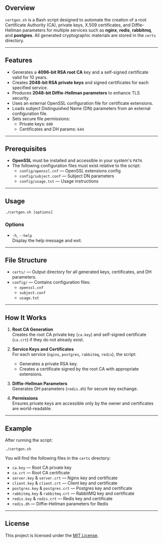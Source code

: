 ## Overview

`certgen.sh` is a Bash script designed to automate the creation of a root Certificate Authority (CA), private keys, X.509 certificates, and Diffie-Hellman parameters for multiple services such as **nginx**, **redis**, **rabbitmq**, and **postgres**. All generated cryptographic materials are stored in the `certs` directory.

---

## Features

- Generates a **4096-bit RSA root CA** key and a self-signed certificate valid for 10 years.
- Creates **2048-bit RSA private keys** and signed certificates for each specified service.
- Produces **2048-bit Diffie-Hellman parameters** to enhance TLS security.
- Uses an external OpenSSL configuration file for certificate extensions.
- Loads subject Distinguished Name (DN) parameters from an external configuration file.
- Sets secure file permissions:
  - Private keys: `600`
  - Certificates and DH params: `644`

---

## Prerequisites

- **OpenSSL** must be installed and accessible in your system's `PATH`.
- The following configuration files must exist relative to the script:
  - `config/openssl.cnf` — OpenSSL extensions config
  - `config/subject.conf` — Subject DN parameters
  - `config/usage.txt` — Usage instructions

---

## Usage

```
./certgen.sh [options]
```

### Options

- `-h`, `--help`  
  Display the help message and exit.

---

## File Structure

- `certs/` — Output directory for all generated keys, certificates, and DH parameters.
- `config/` — Contains configuration files:
  - `openssl.cnf`
  - `subject.conf`
  - `usage.txt`

---

## How It Works

1. **Root CA Generation**  
   Creates the root CA private key (`ca.key`) and self-signed certificate (`ca.crt`) if they do not already exist.

2. **Service Keys and Certificates**  
   For each service (`nginx`, `postgres`, `rabbitmq`, `redis`), the script:
   - Generates a private RSA key.
   - Creates a certificate signed by the root CA with appropriate extensions.

3. **Diffie-Hellman Parameters**  
   Generates DH parameters (`redis.dh`) for secure key exchange.

4. **Permissions**  
   Ensures private keys are accessible only by the owner and certificates are world-readable.

---

## Example

After running the script:

```
./certgen.sh
```

You will find the following files in the `certs` directory:

- `ca.key` — Root CA private key
- `ca.crt` — Root CA certificate
- `server.key` & `server.crt` — Nginx key and certificate
- `client.key` & `client.crt` — Client key and certificate
- `postgres.key` & `postgres.crt` — Postgres key and certificate
- `rabbitmq.key` & `rabbitmq.crt` — RabbitMQ key and certificate
- `redis.key` & `redis.crt` — Redis key and certificate
- `redis.dh` — Diffie-Hellman parameters for Redis

---

## License

This project is licensed under the [MIT License](https://opensource.org/licenses/MIT).
